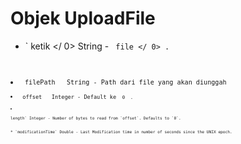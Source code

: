 # Objek UploadFile

* ` ketik </ 0>  String - <code> file </ 0> .</li>
<li><code> filePath </ 0>  String - Path dari file yang akan diunggah</li>
<li><code> offset </ 0>  Integer - Default ke <code> 0 </ 0> .</li>
<li><p spaces-before="0"><code>length` Integer - Number of bytes to read from `offset`. Defaults to `0`.</p>
* `modificationTime` Double - Last Modification time in number of seconds since the UNIX epoch.

